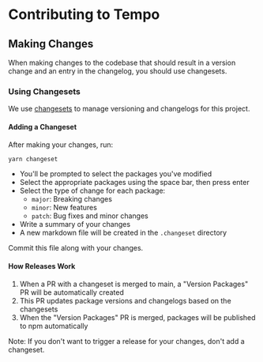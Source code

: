# Contributing to Tempo

## Making Changes

When making changes to the codebase that should result in a version change and an entry in the changelog, you should use changesets.

### Using Changesets

We use [changesets](https://github.com/changesets/changesets) to manage versioning and changelogs for this project.

#### Adding a Changeset

After making your changes, run:

```bash
yarn changeset
```

- You'll be prompted to select the packages you've modified
- Select the appropriate packages using the space bar, then press enter
- Select the type of change for each package:
  - `major`: Breaking changes
  - `minor`: New features
  - `patch`: Bug fixes and minor changes
- Write a summary of your changes
- A new markdown file will be created in the `.changeset` directory

Commit this file along with your changes.

#### How Releases Work

1. When a PR with a changeset is merged to main, a "Version Packages" PR will be automatically created
2. This PR updates package versions and changelogs based on the changesets
3. When the "Version Packages" PR is merged, packages will be published to npm automatically

Note: If you don't want to trigger a release for your changes, don't add a changeset.
